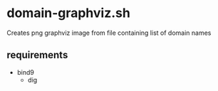 # domain-graphviz.sh
Creates png graphviz image from file containing list of domain names

## requirements

+ bind9
  + dig
